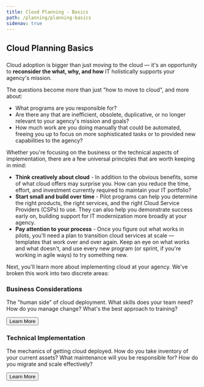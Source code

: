 ```yaml
---
title: Cloud Planning - Basics
path: /planning/planning-basics
sidenav: true
---
```


## Cloud Planning Basics

<div class="usa-alert usa-alert--info" >
  <div class="usa-alert__body">
    <h3 class="usa-alert__heading"></h3>
    <p class="usa-alert__text">Cloud adoption is bigger than just moving to the cloud — it's an opportunity to <b>reconsider the what, why, and how</b> IT holistically supports your agency's mission.</p>
  </div>
</div>

The questions become more than just "how to move to cloud", and more about:
- What programs are you responsible for?
- Are there any that are inefficient, obsolete, duplicative, or no longer relevant to your agency's mission and goals?
- How much work are you doing manually that could be automated, freeing you up to focus on more sophisticated tasks or to provided new capabilities to the agency?

Whether you're focusing on the business or the technical aspects of implementation, there are a few universal principles that are worth keeping in mind:

- **Think creatively about cloud** - In addition to the obvious benefits, some of what cloud offers may surprise you. How can you reduce the time, effort, and investment currently required to maintain your IT portfolio?
- **Start small and build over time** - Pilot programs can help you determine the right products, the right services, and the right Cloud Service Providers (CSPs) to use. They can also help you demonstrate success early on, building support for IT modernization more broadly at your agency.
- **Pay attention to your process** - Once you figure out what works in pilots, you'll need a plan to transition cloud services at scale — templates that work over and over again. Keep an eye on what works and what doesn't, and use every new program (or sprint, if you're working in agile ways) to try something new.

Next, you'll learn more about implementing cloud at your agency. We've broken this work into two discrete areas:

 <div class="grid-container">
  <div class="grid-row">
    <div class="tablet:grid-col">
    <h3>Business Considerations</h3>
    <p> The "human side" of cloud deployment. What skills does your team need? How do you manage change? What's the best approach to training?</p>
    <p><a href="/planning/business-considerations"><button class="usa-button">Learn More</button></a></p>
    </div>
    <div class="tablet:grid-col">
    <h3>Technical Implementation</h3>
    <p> The mechanics of getting cloud deployed. How do you take inventory of your current assets? What maintenance will you be responsible for? How do you migrate and scale effectively?</p>
    <p><a href="/planning/technical-implementation"><button class="usa-button">Learn More</button></a></p>
    </div> 
  </div>
</div>